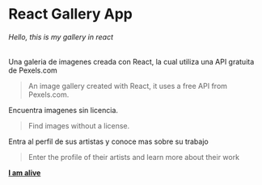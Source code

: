 # React Gallery App

###### Hello, this is my gallery in react 

Una galeria de imagenes creada con React, la cual utiliza una API gratuita de Pexels.com
> An image gallery created with React, it uses a free API from Pexels.com.

Encuentra imagenes sin licencia.
>Find images without a license.

Entra al perfil de sus artistas y conoce mas sobre su trabajo
>Enter the profile of their artists and learn more about their work


 [**I am alive**](https://quirky-newton-383b4a.netlify.app/) 